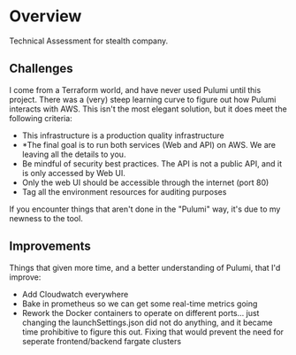 # Overview

Technical Assessment for stealth company.

## Challenges

I come from a Terraform world, and have never used Pulumi until this project. There was a (very) steep learning curve to figure out how Pulumi interacts with AWS. This isn't the most elegant solution, but it does meet the following criteria:

* This infrastructure is a production quality infrastructure
* *The final goal is to run both services (Web and API) on AWS. We are leaving all the details to you.
* Be mindful of security best practices. The API is not a public API, and it is only accessed by Web UI.
* Only the web UI should be accessible through the internet (port 80)
* Tag all the environment resources for auditing purposes

If you encounter things that aren't done in the "Pulumi" way, it's due to my newness to the tool.

## Improvements

Things that given more time, and a better understanding of Pulumi, that I'd improve:

* Add Cloudwatch everywhere
* Bake in prometheus so we can get some real-time metrics going
* Rework the Docker containers to operate on different ports... just changing the launchSettings.json did not do anything, and it became time prohibitive to figure this out. Fixing that would prevent the need for seperate frontend/backend fargate clusters